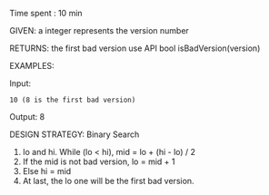 Time spent : 10 min

GIVEN: a integer represents the version number

RETURNS: the first bad version use API bool isBadVersion(version)

EXAMPLES:

Input: 

```
10 (8 is the first bad version)
```

Output: 8

DESIGN STRATEGY: Binary Search



1. lo and hi. While (lo < hi), mid = lo + (hi - lo) / 2
2. If the mid is not bad version, lo = mid + 1
3. Else hi = mid
4. At last, the lo one will be the first bad version.
